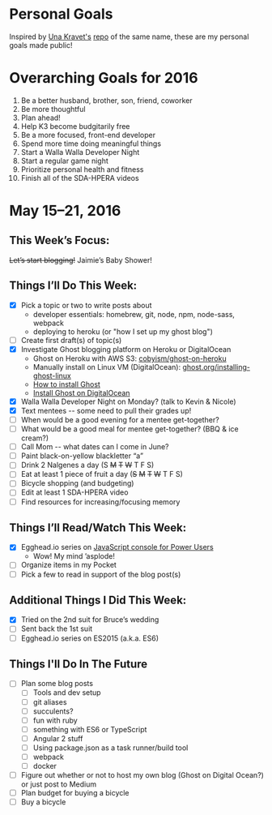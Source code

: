 # Personal Goals

Inspired by [Una Kravet's](https://github.com/una) [repo](https://github.com/una/personal-goals) of the same name, these are my personal goals made public!

# Overarching Goals for 2016

1. Be a better husband, brother, son, friend, coworker
1. Be more thoughtful
1. Plan ahead!
1. Help K3 become budgitarily free
1. Be a more focused, front-end developer
1. Spend more time doing meaningful things
1. Start a Walla Walla Developer Night
1. Start a regular game night
2. Prioritize personal health and fitness
3. Finish all of the SDA-HPERA videos

# May 15–21, 2016

## This Week’s Focus:

~~Let’s start blogging!~~
Jaimie’s Baby Shower!

## Things I’ll Do This Week:

- [x] Pick a topic or two to write posts about
  - developer essentials: homebrew, git, node, npm, node-sass, webpack
  - deploying to heroku (or "how I set up my ghost blog")
- [ ] Create first draft(s) of topic(s)
- [x] Investigate Ghost blogging platform on Heroku or DigitalOcean
  - Ghost on Heroku with AWS S3: [cobyism/ghost-on-heroku](https://github.com/cobyism/ghost-on-heroku)
  - Manually install on Linux VM (DigitalOcean): [ghost.org/installing-ghost-linux](http://support.ghost.org/installing-ghost-linux/)
  - [How to install Ghost](https://www.howtoinstallghost.com/how-to-install-ghost-on-digital-ocean-vps/)
  - [Install Ghost on DigitalOcean](https://www.digitalocean.com/community/tutorials/how-to-create-a-blog-with-ghost-and-nginx-on-ubuntu-14-04)
- [x] Walla Walla Developer Night on Monday? (talk to Kevin & Nicole)
- [x] Text mentees -- some need to pull their grades up!
- [ ] When would be a good evening for a mentee get-together?
- [ ] What would be a good meal for mentee get-together? (BBQ & ice cream?)
- [ ] Call Mom -- what dates can I come in June?
- [ ] Paint black-on-yellow blackletter “a”
- [ ] Drink 2 Nalgenes a day (S ~~M~~ ~~T~~ ~~W~~ T F S)
- [ ] Eat at least 1 piece of fruit a day (~~S~~ ~~M~~ ~~T~~ ~~W~~ T F S)
- [ ] Bicycle shopping (and budgeting)
- [ ] Edit at least 1 SDA-HPERA video
- [ ] Find resources for increasing/focusing memory

## Things I’ll Read/Watch This Week:

- [x] Egghead.io series on [JavaScript console for Power Users](https://egghead.io/series/js-console-for-power-users)
  - Wow! My mind ’asplode!
- [ ] Organize items in my Pocket
- [ ] Pick a few to read in support of the blog post(s)

## Additional Things I Did This Week:

- [x] Tried on the 2nd suit for Bruce’s wedding
- [ ] Sent back the 1st suit
- [ ] Egghead.io series on ES2015 (a.k.a. ES6)

## Things I'll Do In The Future

- [ ] Plan some blog posts
  - [ ] Tools and dev setup
  - [ ] git aliases
  - [ ] succulents?
  - [ ] fun with ruby
  - [ ] something with ES6 or TypeScript
  - [ ] Angular 2 stuff
  - [ ] Using package.json as a task runner/build tool
  - [ ] webpack
  - [ ] docker
- [ ] Figure out whether or not to host my own blog (Ghost on Digital Ocean?) or just post to Medium
- [ ] Plan budget for buying a bicycle
- [ ] Buy a bicycle

